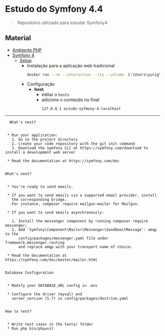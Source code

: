 # Estudo do Symfony 4.4

> Repositório utilizado para estudar Symfony4

## Material
- [Ambiente PHP](https://github.com/yurigauermarques/ambiente-php)
- [Symfony 4](https://symfony.com/4)
  - [Setup](https://symfony.com/doc/4.4/setup.html)
    - Instalação para a aplicação web tradicional
      ```bash
      docker run --rm --interactive --tty --volume  C:\Users\yurig\Projetos\estudo-symfony-4\:/app composer create-project symfony/website-skeleton:"^4.4" app;
      ```
    - Configuração
      - **host**
        - editar o `hosts`
        - adicione o conteúdo no final
          ```bash
          127.0.0.1 estudo-syfmony-4.localhost
          ```


---
      What's next?


     * Run your application:
       1. Go to the project directory
       2. Create your code repository with the git init command
       3. Download the Symfony CLI at https://symfony.com/download to install a development web server

     * Read the documentation at https://symfony.com/doc


    What's next?


     * You're ready to send emails.

     * If you want to send emails via a supported email provider, install
       the corresponding bridge.
       For instance, composer require mailgun-mailer for Mailgun.

     * If you want to send emails asynchronously:

       1. Install the messenger component by running composer require messenger;
       2. Add 'Symfony\Component\Mailer\Messenger\SendEmailMessage': amqp to the
          config/packages/messenger.yaml file under framework.messenger.routing
          and replace amqp with your transport name of choice.

     * Read the documentation at https://symfony.com/doc/master/mailer.html


    Database Configuration


     * Modify your DATABASE_URL config in .env

     * Configure the driver (mysql) and
       server_version (5.7) in config/packages/doctrine.yaml


    How to test?


     * Write test cases in the tests/ folder
     * Run php bin/phpunit
